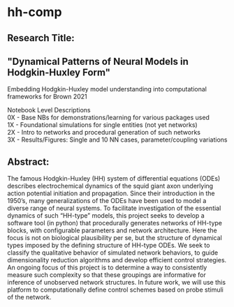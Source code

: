 # hh-comp
## Research Title: 
## "Dynamical Patterns of Neural Models in Hodgkin-Huxley Form"
Embedding Hodgkin-Huxley model understanding into computational frameworks for Brown 2021

Notebook Level Descriptions <br/>
0X - Base NBs for demonstrations/learning for various packages used <br/>
1X - Foundational simulations for single entities (not yet networks) <br/>
2X - Intro to networks and procedural generation of such networks <br/>
3X - Results/Figures: Single and 10 NN cases, parameter/coupling variations <br/>

## Abstract:
The famous Hodgkin-Huxley (HH) system of differential equations (ODEs) describes electrochemical dynamics of the squid giant axon underlying action potential initiation and propagation. Since their introduction in the 1950’s, many generalizations of the ODEs have been used to model a diverse range of neural systems. To facilitate investigation of the essential dynamics of such “HH-type” models, this project seeks to develop a software tool (in python) that procedurally generates networks of HH-type blocks, with configurable parameters and network architecture. Here the focus is not on biological plausibility per se, but the structure of dynamical types imposed by the defining structure of HH-type ODEs. We seek to classify the qualitative behavior of simulated network behaviors, to guide dimensionality reduction algorithms and develop efficient control strategies. An ongoing focus of this project is to determine a way to consistently measure such complexity so that these groupings are informative for inference of unobserved network structures. In future work, we will use this platform to computationally define control schemes based on probe stimuli of the network.
